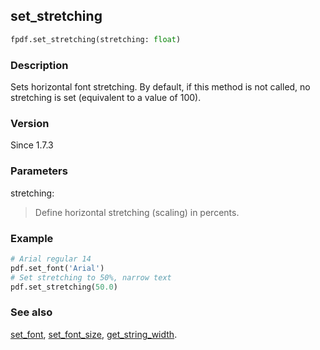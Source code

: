 ## set_stretching ##

```python
fpdf.set_stretching(stretching: float)
```

### Description ###

Sets horizontal font stretching. By default, if this method is not called, no stretching is set (equivalent to a value of 100).

### Version ###

Since 1.7.3

### Parameters ###

stretching:
> Define horizontal stretching (scaling) in percents.

### Example ###

```python
# Arial regular 14
pdf.set_font('Arial')
# Set stretching to 50%, narrow text
pdf.set_stretching(50.0)
```

### See also ###

[set_font](SetFont.md), [set_font_size](SetFontSize.md), [get_string_width](GetStringWidth.md).
